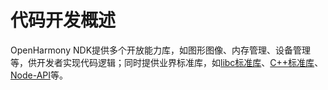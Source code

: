 # 代码开发概述


OpenHarmony NDK提供多个开放能力库，如图形图像、内存管理、设备管理等，供开发者实现代码逻辑；同时提供业界标准库，如[libc标准库](../reference/native-lib/musl.md)、[C++标准库](../reference/native-lib/cpp.md)、[Node-API](napi-introduction.md)等。

